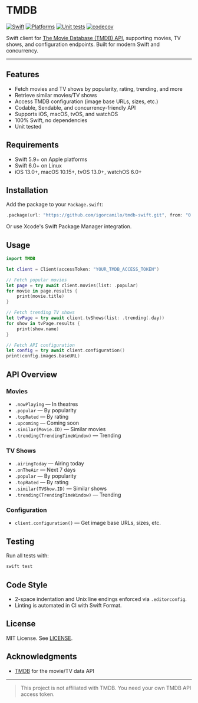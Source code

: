 
# TMDB

[![Swift](https://img.shields.io/endpoint?url=https%3A%2F%2Fswiftpackageindex.com%2Fapi%2Fpackages%2Figorcamilo%2Ftmdb-swift%2Fbadge%3Ftype%3Dswift-versions)](https://swiftpackageindex.com/igorcamilo/tmdb-swift)
[![Platforms](https://img.shields.io/endpoint?url=https%3A%2F%2Fswiftpackageindex.com%2Fapi%2Fpackages%2Figorcamilo%2Ftmdb-swift%2Fbadge%3Ftype%3Dplatforms)](https://swiftpackageindex.com/igorcamilo/tmdb-swift)
[![Unit tests](https://github.com/igorcamilo/tmdb-swift/actions/workflows/unit-tests.yml/badge.svg)](https://github.com/igorcamilo/tmdb-swift/actions/workflows/unit-tests.yml)
[![codecov](https://codecov.io/gh/igorcamilo/tmdb-swift/graph/badge.svg?token=UTNJA0Y5JS)](https://codecov.io/gh/igorcamilo/tmdb-swift)

Swift client for [The Movie Database (TMDB) API](https://www.themoviedb.org/documentation/api), supporting movies, TV shows, and configuration endpoints. Built for modern Swift and concurrency.

---

## Features

- Fetch movies and TV shows by popularity, rating, trending, and more
- Retrieve similar movies/TV shows
- Access TMDB configuration (image base URLs, sizes, etc.)
- Codable, Sendable, and concurrency-friendly API
- Supports iOS, macOS, tvOS, and watchOS
- 100% Swift, no dependencies
- Unit tested

## Requirements

- Swift 5.9+ on Apple platforms
- Swift 6.0+ on Linux
- iOS 13.0+, macOS 10.15+, tvOS 13.0+, watchOS 6.0+

## Installation

Add the package to your `Package.swift`:

```swift
.package(url: "https://github.com/igorcamilo/tmdb-swift.git", from: "0.1.0")
```

Or use Xcode's Swift Package Manager integration.

## Usage

```swift
import TMDB

let client = Client(accessToken: "YOUR_TMDB_ACCESS_TOKEN")

// Fetch popular movies
let page = try await client.movies(list: .popular)
for movie in page.results {
    print(movie.title)
}

// Fetch trending TV shows
let tvPage = try await client.tvShows(list: .trending(.day))
for show in tvPage.results {
    print(show.name)
}

// Fetch API configuration
let config = try await client.configuration()
print(config.images.baseURL)
```

## API Overview

### Movies
- `.nowPlaying` — In theatres
- `.popular` — By popularity
- `.topRated` — By rating
- `.upcoming` — Coming soon
- `.similar(Movie.ID)` — Similar movies
- `.trending(TrendingTimeWindow)` — Trending

### TV Shows
- `.airingToday` — Airing today
- `.onTheAir` — Next 7 days
- `.popular` — By popularity
- `.topRated` — By rating
- `.similar(TVShow.ID)` — Similar shows
- `.trending(TrendingTimeWindow)` — Trending

### Configuration
- `client.configuration()` — Get image base URLs, sizes, etc.

## Testing

Run all tests with:

```sh
swift test
```

## Code Style

- 2-space indentation and Unix line endings enforced via `.editorconfig`.
- Linting is automated in CI with Swift Format.

## License

MIT License. See [LICENSE](LICENSE).

## Acknowledgments

- [TMDB](https://www.themoviedb.org/) for the movie/TV data API

---

> This project is not affiliated with TMDB. You need your own TMDB API access token.
